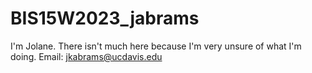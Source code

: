 # BIS15W2023_jabrams
I'm Jolane. 
There isn't much here because I'm very unsure of what I'm doing.
Email: jkabrams@ucdavis.edu
